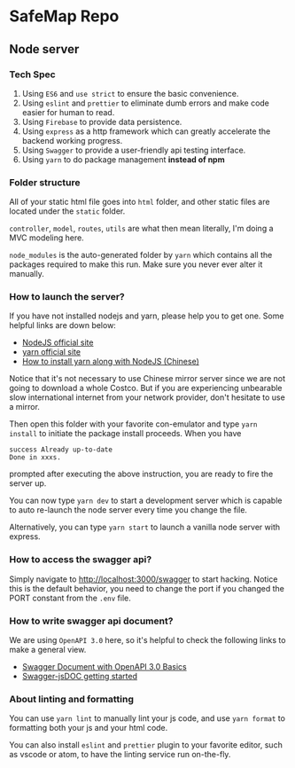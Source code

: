 # SafeMap Repo





## Node server

### Tech Spec

1. Using `ES6` and `use strict` to ensure the basic convenience.
2. Using `eslint` and `prettier` to eliminate dumb errors and make code easier for human to read.
3. Using `Firebase` to provide data persistence.
4. Using `express` as a http framework which can greatly accelerate the backend working progress.
5. Using `Swagger` to provide a user-friendly api testing interface.
6. Using `yarn` to do package management **instead of npm**

### Folder structure

All of your static html file goes into `html` folder, and other static files are located under the `static` folder.

`controller`, `model`, `routes`, `utils` are what then mean literally, I'm doing a MVC modeling here.

`node_modules` is the auto-generated folder by `yarn` which contains all the packages required to make this run. Make sure you never ever alter it manually.

### How to launch the server?

If you have not installed nodejs and yarn, please help you to get one. Some helpful links are down below:

- [NodeJS official site](https://nodejs.dev/)
- [yarn official site](https://yarnpkg.com/)
- [How to install yarn along with NodeJS (Chinese)](https://zhuanlan.zhihu.com/p/304386068)

Notice that it's not necessary to use Chinese mirror server since we are not going to download a whole Costco. But if you are experiencing unbearable slow international internet from your network provider, don't hesitate to use a mirror.

Then open this folder with your favorite con-emulator and type `yarn install` to initiate the package install proceeds.
When you have

```text
success Already up-to-date
Done in xxxs.
```

prompted after executing the above instruction, you are ready to fire the server up.

You can now type `yarn dev` to start a development server which is capable to auto re-launch the node server every time you change the file.

Alternatively, you can type `yarn start` to launch a vanilla node server with express.

### How to access the swagger api?

Simply navigate to [http://localhost:3000/swagger](http://localhost:3000/swagger) to start hacking.
Notice this is the default behavior, you need to change the port if you changed the PORT constant from the `.env` file.

### How to write swagger api document?

We are using `OpenAPI 3.0` here, so it's helpful to check the following links to make a general view.

- [Swagger Document with OpenAPI 3.0 Basics](https://swagger.io/docs/specification/basic-structure/)
- [Swagger-jsDOC getting started](https://github.com/Surnet/swagger-jsdoc/blob/master/docs/GETTING-STARTED.md)

### About linting and formatting

You can use `yarn lint` to manually lint your js code, and use `yarn format` to formatting both your js and your html code.

You can also install `eslint` and `prettier` plugin to your favorite editor, such as vscode or atom, to have the linting service run on-the-fly.
